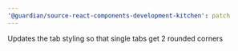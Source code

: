 ```yaml
---
'@guardian/source-react-components-development-kitchen': patch
---
```


Updates the tab styling so that single tabs get 2 rounded corners
